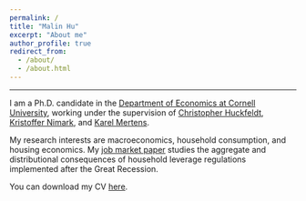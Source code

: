 ```yaml
---
permalink: /
title: "Malin Hu"
excerpt: "About me"
author_profile: true
redirect_from: 
  - /about/
  - /about.html
---
```

---
I am a Ph.D. candidate in the [Department of Economics at Cornell University](http://economics.cornell.edu/), working under the supervision of [Christopher Huckfeldt](https://huckfeldt.economics.cornell.edu/), [Kristoffer Nimark](http://www.kris-nimark.net/), and [Karel Mertens](https://karelmertens.com/).

My research interests are macroeconomics, household consumption, and housing economics.  My [job market paper](https://malin-hu.github.io/files/MH_JMP_181023.pdf) studies the aggregate and distributional consequences of household leverage regulations implemented after the Great Recession.

You can download my CV [here](https://malin-hu.github.io/files/MH_CV.pdf).
